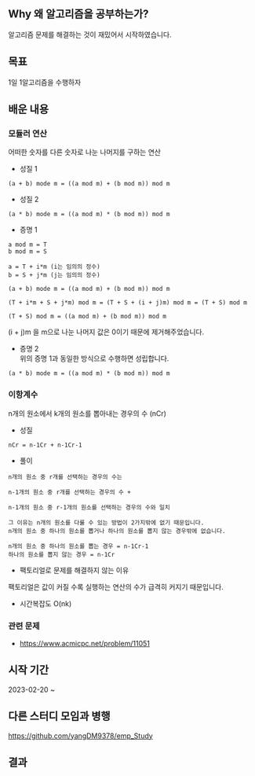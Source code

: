 ## Why 왜 알고리즘을 공부하는가?
알고리즘 문제를 해결하는 것이 재밌어서 시작하였습니다.

## 목표
1일 1알고리즘을 수행하자

## 배운 내용
### 모듈러 연산
어떠한 숫자를 다른 숫자로 나눈 나머지를 구하는 연산    
- 성질 1
```
(a + b) mode m = ((a mod m) + (b mod m)) mod m
```

- 성질 2
```
(a * b) mode m = ((a mod m) * (b mod m)) mod m
```

- 증명 1
```
a mod m = T       
b mod m = S       

a = T + i*m (i는 임의의 정수)          
b = S + j*m (j는 임의의 정수)   

(a + b) mode m = ((a mod m) + (b mod m)) mod m

(T + i*m + S + j*m) mod m = (T + S + (i + j)m) mod m = (T + S) mod m

(T + S) mod m = ((a mod m) + (b mod m)) mod m
```
(i + j)m 을 m으로 나눈 나머지 값은 0이기 때문에 제거해주었습니다.

- 증명 2         
위의 증명 1과 동일한 방식으로 수행하면 성립합니다.

```
(a * b) mode m = ((a mod m) * (b mod m)) mod m
```


### 이항계수
n개의 원소에서 k개의 원소를 뽑아내는 경우의 수 (nCr)

- 성질
```
nCr = n-1Cr + n-1Cr-1
```

- 풀이
```
n개의 원소 중 r개를 선택하는 경우의 수는 

n-1개의 원소 중 r개를 선택하는 경우의 수 +

n-1개의 원소 중 r-1개의 원소를 선택하는 경우의 수와 일치

그 이유는 n개의 원소를 다룰 수 있는 방법이 2가지밖에 없기 때문입니다.
n개의 원소 중 하나의 원소를 뽑거나 하나의 원소를 뽑지 않는 경우밖에 없습니다.

n개의 원소 중 하나의 원소를 뽑는 경우 = n-1Cr-1
하나의 원소를 뽑지 않는 경우 = n-1Cr
```

- 팩토리얼로 문제를 해결하지 않는 이유

팩토리얼은 값이 커질 수록 실행하는 연산의 수가 급격히 커지기 때문입니다.

- 시간복잡도
O(nk)

### 관련 문제
- https://www.acmicpc.net/problem/11051


## 시작 기간
2023-02-20 ~ 

## 다른 스터디 모임과 병행
https://github.com/yangDM9378/emp_Study

## 결과
